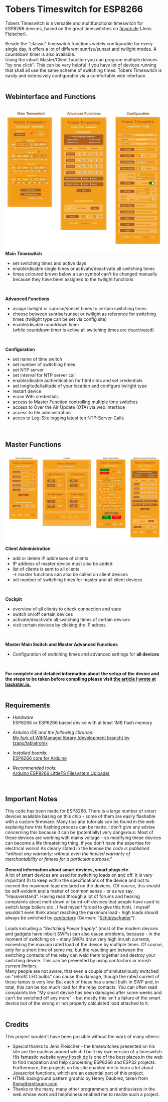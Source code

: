 # Tobers Timeswitch for ESP8266
Tobers Timeswitch is a versatile and multifunctional timeswitch for ESP8266 devices, based on the great timeswitches on [fipsok.de](https://www.fipsok.de) (Jens Fleischer).

Beside the "classic" timeswitch functions widely configurable for every single day, it offers a lot of different sunrise/sunset and twilight modes. A countdown timer is also available.<br>
Using the inbuilt Master/Client function you can program multiple devices "by one click". This can be very helpful if you have lot of devices running that shall all use the same scheme of switching times.
Tobers Timeswitch is easily and extensively configurable via a comfortable web interface.<br>
<br>

## Webinterface and Functions
<img src="showcase/overview.jpg" align="left"> <br>

**Main Timeswitch**<br>
* set switching times and active days
* enable/disable single times or activate/deactivate all switching times
* times coloured brown below a sun symbol can't be changed manually because they have been assigned to the twilight functions<br>
<br>

**Advanced Functions**<br>
* assign twilight or sunrise/sunset times to certain switching times
* choose between sunrise/sunset or twilight as reference for switching times
  (twilight type can be set via config site)<br>
* enable/disable countdown timer<br>
(while countdown timer is active all switching times are deactivated)<br>
<br>

**Configuration**<br>
* set name of time switch
* set number of switching times
* set NTP server
* set interval for NTP server call
* enable/disable authentication for html sites and set credentials
* set longitude/latitude of your location and configure twilight type
* restart device
* erase WiFi credentials
* access to Master Function controlling multiple time switches
* access to Over the Air Update (OTA) via web interface
* access to file administration
* acces to Log-Site logging latest ten NTP-Server-Calls<br>
<br><br>

## Master Functions
<img src="showcase/overview_master.jpg" align="left"><br>
**Client Administration**<br>
* add or delete IP addresses of clients <br>
* IP address of master device must also be added
* list of clients is sent to all clients<br>
  -> master functions can also be called on client devices<br>
* set number of switching times for master and all client devices<br>
<br>

**Cockpit**<br>
* overview of all clients to check connection and state
* switch on/off certain devices
* activate/deactivate all switching times of certain devices
* visit certain devices by clicking the IP adress<br>
<br>

**Master Main Switch and Master Advanced Functions**<br>
* Configuration of switching times and advanced settings for **all devices**<br>
<br>

**For complete and detailed information about the setup of the device and the steps to be taken before compiling please visit [the article I wrote at hackster.io.](https://www.hackster.io/eltoberino/tobers-timeswitch-for-esp8266-ab3e06)**
<br><br>

## Requirements
* *Hardware*<br>
ESP8266 or ESP8266 based device with at least 1MB flash memory <br>

* *Arduino IDE and the following libraries:*<br>
[My fork of WifiManager library (development branch) by tzapu/tablatronix](https://github.com/ElToberino/WiFiManager_for_Multidisplay)<br>

* *Installed boards:*<br>
[ESP8266 core for Arduino](https://github.com/esp8266/Arduino)<br>

* *Recommended tools:*<br>
[Arduino ESP8266 LittleFS Filesystem Uploader](https://github.com/earlephilhower/arduino-esp8266littlefs-plugin)<br>
<br>

## Important Notes<br>
This code has been made for ESP8266. There is a large number of smart devices available basing on this chip - some of them are easily flashable with a custom firmware. Many tips and tutorials can be found in the web explainig how this flashing process can be made. I don't give any advise concerning this because it can be (potentially) very dangerous: Most of these devices are working with mains voltage - so modifying these devices can become a life threatening thing, if you don't have the expertise for electrical works!
As clearly stated in the license *the code is published "without any warranty; without even the implied warranty of merchantability or fitness for a particular purpose."*<br>
<br>
**General information about smart devices, smart plugs etc.**<br>
A lot of smart devices are used for switching loads on and off. It is very important (!) to keep within the specifications of the device and not to exceed the maximum load declared on the devices. (Of course, this should be self-evident and a matter of common sense - or as we say: "Hausverstand". Having read through a lot of forums and hearing complaints about melt-down or burnt-off devices that people have used to switch large boilers etc., I feel myself forced to give this hint). I myself wouldn't even think about reaching the maximum load - high loads should always be switched by *[contactors](https://en.wikipedia.org/wiki/Contactor)* (German: "*[Schützschalter](https://de.wikipedia.org/wiki/Sch%C3%BCtz_(Schalter))")*.<br>
<br>
Loads including a *"Switching Power Supply"* (most of the modern devices and gadgets have inbuilt SWPs) can also cause problems, because - in the moment of switching on - many SWPs draw very high inrush currents, exceeding the maxium rated load of the device by multiple times. Of course, only for a short time of some ms, but the resulting arc between the switching contacts of the relay can weld them together and destroy your switching device. This can be prevented by using *contactors* or *inrush current limiters*.<br>
Many people are not aware, that even a couple of simlutaniously switched on "retrofit LED bulbs" can cause this damage, though the rated current of these lamps is very low. But each of these has a small built-in SWP and, in total, this can be too much load for the relay contacts. You can often read complaints like "My smart device has been damaged after some weeks and can't be switched off any more" - but mostly this isn't a failure of the smart device but of the wrong or not properly calculated load attached to it. <br>
<br>

## Credits
This project wouldn't have been possible without the work of many others:
* Special thanks to Jens Fleischer - the timeswitches presented on his site are the nucleus around which I built my own version of a timeswitch.<br>
His fantastic website www.fipsok.de is one of the best places in the web to find inspiration and help concerning ESP8266 and ESP32 projects. Furthermore, the projects on his site enabled me to learn a lot about Javascript functions, which are an essential part of this project.
* HTML background pattern graphic by Henry Daubrez, taken from [thepatternlibrary.com](http://thepatternlibrary.com/).
* Thanks to the many, many other programmers and enthusiasts in the web whose work and helpfulness enabled me to realize such a project.
